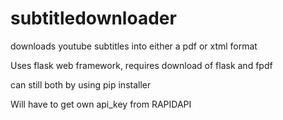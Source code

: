 # subtitledownloader
downloads youtube subtitles into either a pdf or xtml format

Uses flask web framework, requires download of flask and fpdf

can still both by using pip installer

Will have to get own api_key from RAPIDAPI



